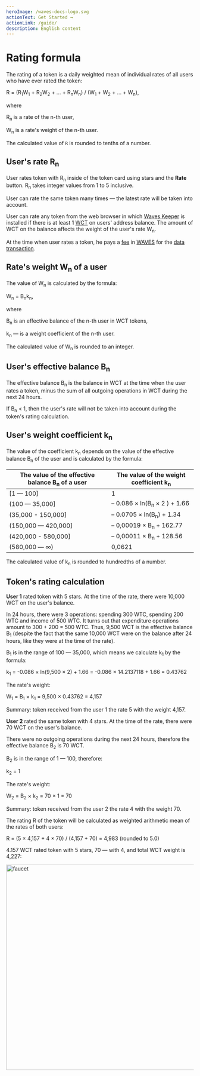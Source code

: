 ```yaml
---
heroImage: /waves-docs-logo.svg
actionText: Get Started →
actionLink: /guide/
description: English content
---
```

# Rating formula

The rating of a token is a daily weighted mean of individual rates of all users who have ever rated the token:

R = (R<sub>1</sub>W<sub>1</sub> + R<sub>2</sub>W<sub>2</sub> + ... + R<sub>n</sub>W<sub>n</sub>) / (W<sub>1</sub> + W<sub>2</sub> + ... + W<sub>n</sub>),

where

R<sub>n</sub> is a rate of the n-th user,

W<sub>n</sub> is a rate's weight of the n-th user.

The calculated value of `R` is rounded to tenths of a number.

## User's rate R<sub>n</sub>

User rates token with R<sub>n</sub> inside of the token card using stars and the **Rate** button. R<sub>n</sub> takes integer values from 1 to 5 inclusive.

User can rate the same token many times — the latest rate will be taken into account.

User can rate any token from the web browser in which [Waves Keeper](/waves-keeper/about-waves-keeper.md) is installed if there is at least 1 [WCT](/blockchain/token/wct.md) on users' address balance. The amount of WCT on the balance affects the weight of the user's rate W<sub>n</sub>.

At the time when user rates a token, he pays a [fee](/blockchain/transaction/transaction-fee.md) in [WAVES](/blockchain/token/waves.md) for the [data transaction](/blockchain/transaction-type/data-transaction.md).

## Rate's weight W<sub>n</sub> of a user

The value of W<sub>n</sub> is calculated by the formula:

W<sub>n</sub> = B<sub>n</sub>k<sub>n</sub>,

where

B<sub>n</sub> is an effective balance of the n-th user in WCT tokens,

k<sub>n</sub> — is a weight coefficient of the n-th user.

The calculated value of W<sub>n</sub> is rounded to an integer.

## User's effective balance B<sub>n</sub>

The effective balance B<sub>n</sub> is the balance in WCT at the time when the user rates a token, minus the sum of all outgoing operations in WCT during the next 24 hours.

If B<sub>n</sub> < 1, then the user's rate will not be taken into account during the token's rating calculation.

## User's weight coefficient k<sub>n</sub>

The value of the coefficient k<sub>n</sub> depends on the value of the effective balance B<sub>n</sub> of the user and is calculated by the formula:

| The value of the effective balance B<sub>n</sub> of a user | The value of the weight coefficient k<sub>n</sub> |
| --- | --- |
| [1 — 100] | 1 |
| (100 — 35,000] | – 0.086 × ln(B<sub>n</sub> × 2 ) + 1.66|
| (35,000 - 150,000] | – 0.0705 × ln(B<sub>n</sub>) + 1.34 |
| (150,000 — 420,000] | – 0,00019 × B<sub>n</sub> + 162.77 |
| (420,000 - 580,000] | – 0,00011 × B<sub>n</sub> + 128.56 |
| (580,000 — ∞) | 0,0621 |

The calculated value of k<sub>n</sub> is rounded to hundredths of a number.

## Token's rating calculation

**User 1** rated token with 5 stars. At the time of the rate, there were 10,000 WCT on the user's balance.

In 24 hours, there were 3 operations: spending 300 WTC, spending 200 WTC and income of 500 WTC. It turns out that expenditure operations amount to 300 + 200 = 500 WTC. Thus, 9,500 WCT is the effective balance B<sub>1</sub> (despite the fact that the same 10,000 WCT were on the balance after 24 hours, like they were at the time of the rate).

B<sub>1</sub> is in the range of 100 — 35,000, which means we calculate k<sub>1</sub> by the formula:

k<sub>1</sub> = -0.086 × ln(9,500 × 2) + 1.66 = -0.086 × 14.2137118 + 1.66 = 0.43762

The rate's weight:

W<sub>1</sub> = B<sub>1</sub> × k<sub>1</sub> = 9,500 × 0.43762 = 4,157

Summary: token received from the user 1 the rate 5 with the weight 4,157.

**User 2** rated the same token with 4 stars. At the time of the rate, there were 70 WCT on the user's balance.

There were no outgoing operations during the next 24 hours, therefore the effective balance B<sub>2</sub> is 70 WCT.

B<sub>2</sub> is in the range of 1 — 100, therefore:

k<sub>2</sub> = 1

The rate's weight:

W<sub>2</sub> = B<sub>2</sub> × k<sub>2</sub> = 70 × 1 = 70

Summary: token received from the user 2 the rate 4 with the weight 70.

The rating R of the token will be calculated as weighted arithmetic mean of the rates of both users:

R = (5 × 4,157 + 4 × 70) / (4,157 + 70) = 4,983 (rounded to 5.0)

4.157 WCT rated token with 5 stars, 70 — with 4, and total WCT weight is 4,227:

<img src="img/rating.png" alt="faucet" width="550"/>
